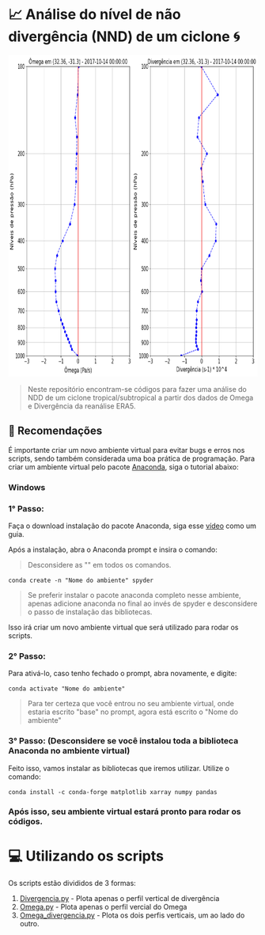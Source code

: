 # 📈 Análise do nível de não divergência (NND) de um ciclone 🌀

<img height='650px' src="Figure 2024-01-20 114305.png" alt="plot de analise">

> Neste repositório encontram-se códigos para fazer uma análise do NDD de um ciclone tropical/subtropical a partir dos dados de Omega e Divergência da reanálise ERA5.


## 💬 Recomendações

É importante criar um novo ambiente virtual para evitar bugs e erros nos scripts, sendo também considerada uma boa prática de programação. Para criar um ambiente virtual pelo pacote [Anaconda](https://www.anaconda.com/download), siga o tutorial abaixo:

### Windows

### 1° Passo:

Faça o download instalação do pacote Anaconda, siga esse [vídeo](https://www.youtube.com/watch?v=lC8_WhLJWMc) como um guia.

Após a instalação, abra o Anaconda prompt e insira o comando:  

> Desconsidere as "" em todos os comandos.

```
conda create -n "Nome do ambiente" spyder
```
> Se preferir instalar o pacote anaconda completo nesse ambiente, apenas adicione anaconda no final ao invés de spyder e desconsidere o passo de instalação das bibliotecas.

Isso irá criar um novo ambiente virtual que será utilizado para rodar os scripts.

### 2° Passo:

Para ativá-lo, caso tenho fechado o prompt, abra novamente, e digite:
```
conda activate "Nome do ambiente"
```
> Para ter certeza que você entrou no seu ambiente virtual, onde estaria escrito "base" no prompt, agora está escrito o "Nome do ambiente"

### 3° Passo: (Desconsidere se você instalou toda a biblioteca Anaconda no ambiente virtual)

Feito isso, vamos instalar as bibliotecas que iremos utilizar. Utilize o comando:

```
conda install -c conda-forge matplotlib xarray numpy pandas
```

### Após isso, seu ambiente virtual estará pronto para rodar os códigos.


# 💻 Utilizando os scripts

Os scripts estão divididos de 3 formas:

1. [Divergencia.py](https://github.com/GHMachado/Plots_para_Omega_e_divergencia_ERA5/blob/main/Divergencia.py) - Plota apenas o perfil vertical de divergência
2. [Omega.py](https://github.com/GHMachado/Plots_para_Omega_e_divergencia_ERA5/blob/main/Omega.py) - Plota apenas o perfil vercial do Omega
3. [Omega_divergencia.py](https://github.com/GHMachado/Plots_para_Omega_e_divergencia_ERA5/blob/main/Omega_divergencia.py) - Plota os dois perfis verticais, um ao lado do outro.

